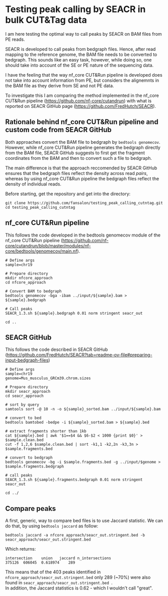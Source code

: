 # Testing peak calling by SEACR in bulk CUT&Tag data

I am here testing the optimal way to call peaks by SEACR on BAM files from PE reads.

SEACR is developed to call peaks from bedgraph files. Hence, after read mapping to the reference genome, the BAM file needs to be converted to bedgraph. This sounds like an easy task, however, while doing so, one should take into account of the SE or PE nature of the sequencing data.

I have the feeling that the way nf_core CUT&Run pipeline is developed does not take into account information from PE, but considers the alignemnts in the BAM file as they derive from SE and not PE data.

To investigate this I am comparing the method implemented in the nf_core CUT&Run pipeline (https://github.com/nf-core/cutandrun) with what is reported on SEACR GitHub page (https://github.com/FredHutch/SEACR).


## Rationale behind nf_core CUT&Run pipeline and custom code from SEACR GitHub
Both approaches convert the BAM file to bedgraph by ```bedtools genomecov```. However, while nf_core CUT&Run pipeline generates the bedgraph directly from the BAM file, SEACR GitHub suggests to first get the fragment coordinates from the BAM and then to convert such a file to bedgraph.

The main difference is that the approach reccomended by SEACR GitHub ensures that the bedgraph files reflect the density across read *pairs*, whereas by using nf_core CUT&Run pipeline the bedgraph files reflect the density of individual reads. 

Before starting, get the repository and get into the directory:
```
git clone https://github.com/fansalon/testing_peak_calling_cutntag.git
cd testing_peak_calling_cutntag
```


## nf_core CUT&Run pipeline
This follows the code developed in the bedtools genomecov module of the nf_core CUT&Run pipeline (https://github.com/nf-core/cutandrun/blob/master/modules/nf-core/bedtools/genomecov/main.nf).

```
# Define args
sample=chr19

# Prepare directory
mkdir nfcore_approach
cd nfcore_approach

# Convert BAM to bedgraph
bedtools genomecov -bga -ibam ../input/${sample}.bam > ${sample}.bedgraph

# Call peaks
SEACR_1.3.sh ${sample}.bedgraph 0.01 norm stringent seacr_out

cd ..
```


## SEACR GitHub
This follows the code described in SEACR GitHub (https://github.com/FredHutch/SEACR?tab=readme-ov-file#preparing-input-bedgraph-files)

```
# Define args
sample=chr19
genome=Mus_musculus_GRCm39.chrom.sizes

# Prepare directory
mkdir seacr_approach
cd seacr_approach

# sort by query	
samtools sort -@ 10 -n -o ${sample}_sorted.bam ../input/${sample}.bam

# convert to bed
bedtools bamtobed -bedpe -i ${sample}_sorted.bam > ${sample}.bed

# extract fragments shorter than 1kb
cat ${sample}.bed | awk '$1==$4 && $6-$2 < 1000 {print $0}' > $sample.clean.bed
cut -f 1,2,6 $sample.clean.bed | sort -k1,1 -k2,2n -k3,3n > $sample.fragments.bed

# convert to bedgraph
bedtools genomecov -bg -i $sample.fragments.bed -g ../input/$genome > $sample.fragments.bedgraph

# call peaks
SEACR_1.3.sh ${sample}.fragments.bedgraph 0.01 norm stringent seacr_out

cd ../
```


## Compare peaks

A first, generic, way to compare bed files is to use Jaccard statistic.
We can do that, by using ```bedtools jaccard``` as follow:
```
bedtools jaccard -a nfcore_approach/seacr_out.stringent.bed -b seacr_approach/seacr_out.stringent.bed 
```

Which returns:
```
intersection	union	jaccard	n_intersections
375126	606045	0.618974	289
```

This means that of the 403 peaks identified in ```nfcore_approach/seacr_out.stringent.bed``` only 289 (~70%) were also found in ```seacr_approach/seacr_out.stringent.bed ```.\
In addition, the Jaccard statistics is 0.62 - which I wouldn't call "great".


